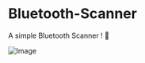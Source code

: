 # Bluetooth-Scanner
A simple Bluetooth Scanner ! 📶

![Image](https://images.sftcdn.net/images/t_app-icon-m/p/6dfcd331-7df6-4b15-8cb6-93021daf4d3c/3866688556/find-my-lost-bluetooth-device-ust-logo)
